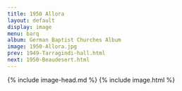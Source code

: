 ```yaml
---
title: 1950 Allora
layout: default
display: image
menu: barq
album: German Baptist Churches Album
image: 1950-Allora.jpg
prev: 1949-Tarragindi-hall.html
next: 1950-Beaudesert.html
---
```

{% include image-head.md %}
{% include image.html %}